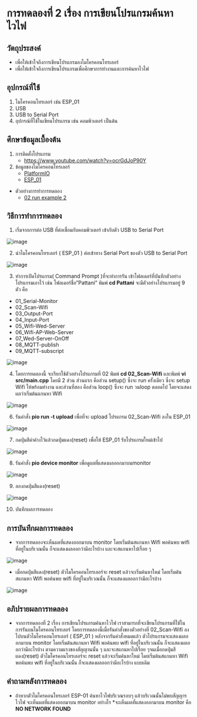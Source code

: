 # การทดลองที่ 2 เรื่อง การเขียนโปรแกรมค้นหาไวไฟ

## วัตถุประสงค์
*  เพื่อให้เข้าใจถึงการเขียนโปรแกรมลงไมโครคอนโทรเลอร์
*  เพื่อให้เข้าใจถึงการเขียนโปรแกรมเพื่อศึกษาการทำงานและการค้นหาไวไฟ


## อุปกรณ์ที่ใช้
1.	ไมโครคอนโทรเลอร์ เช่น ESP_01
2.	USB 
3.	USB to Serial Port
4.	อุปกรณ์ที่ใช้ในเขียนโปรแกรม เช่น คอมพิวเตอร์ เป็นต้น


## ศึกษาข้อมูลเบื้องต้น
1. การติดตั้งโปรแกรม
   * https://www.youtube.com/watch?v=ocrGdJoP90Y
2. ข้อมูลของไมโครคอนโทรเลอร์
   * [PlatformIO]( https://platformio.org/ )
   * [ESP_01](https://docs.platformio.org/en/latest/boards/espressif8266/esp01_1m.html)

* ตัวอย่างการทำการทดลอง
  * [02 run example 2](https://youtu.be/yBjab0UNuB8)


## วิธีการทำการทดลอง
1.	เริ่มจากการต่อ USB ที่ต่อเชื่อมกับคอมพิวเตอร์ เข้ากับตัว USB to Serial Port

![image](https://user-images.githubusercontent.com/80879777/112014167-386fc300-8b5d-11eb-9ae9-118774ac8e2d.png)

2.	นำไมโครคอนโทรเลอร์ ( ESP_01 ) ต่อเข้าทาง Serial Port ของตัว USB to Serial Port

![image](https://user-images.githubusercontent.com/80879777/112014545-956b7900-8b5d-11eb-88f4-81741df1817f.png)

3.	ทำการเปิดโปรแกรม( Command Prompt )ที่จะทำการรัน เข้าโฟลเดอร์ที่บันทึกตัวอย่างโปรแกรมเอาไว้ เช่น โฟลเดอร์ชื่อ”Pattani” พิมพ์ **cd Pattani** จะมีตัวอย่างโปรแกรมอยู่ 9 ตัว คือ
   * 01_Serial-Monitor
   * 02_Scan-Wifi
   * 03_Output-Port
   * 04_Input-Port
   * 05_Wifi-Wed-Server
   * 06_Wifi-AP-Web-Server
   * 07_Wed-Server-OnOff
   * 08_MQTT-publish
   * 09_MQTT-subscript

![image](https://user-images.githubusercontent.com/80879777/112014594-a1573b00-8b5d-11eb-9852-1f429a532153.png)

4.	โดยการทดลองนี้ จะเรียกใช้ตัวอย่างโปรแกรมที่ 02 พิมพ์ **cd 02_Scan-Wifi** และพิมพ์  **vi src/main.cpp** โดยมี 2 ส่วน  ส่วนแรก คือส่วน setup() ซึ่งจะ run ครั้งเดียว ซึ่งจะ setup Wifi ให้พร้อมทำงาน และส่วนที่สอง คือส่วน loop() ซึ่งจะ run วนloop ตลอดไป โดยจะแสดงผลว่าเริ่มต้นแกนหา Wifi 

![image](https://user-images.githubusercontent.com/80879777/112027795-20eb0700-8b6a-11eb-9680-f1d147588c67.png)

6.	รันคำสั่ง **pio run -t upload** เพื่อที่จะ upload โปรแกรม  02_Scan-Wifi ลงใน ESP_01

![image](https://user-images.githubusercontent.com/80879777/112027844-2ba59c00-8b6a-11eb-99f6-1d4eb93b41a7.png)

7.	กดปุ่มสีดำค้างไว้แล้วกดปุ่มแดง(reset) เพื่อให้ ESP_01 รับโปรแกรมใหม่เข้าไป

![image](https://user-images.githubusercontent.com/80879777/112027903-3b24e500-8b6a-11eb-9e1e-f3d788a0ef49.png)

8.	รันคำสั่ง **pio device monitor** เพื่อดูผลที่แสดงผลออกมาบนmonitor 

![image](https://user-images.githubusercontent.com/80879777/112027968-4aa42e00-8b6a-11eb-9fd2-526ef0ea893a.png)

9.	ลองกดปุ่มสีแดง(reset) 

![image](https://user-images.githubusercontent.com/80879777/112028022-57288680-8b6a-11eb-976f-8371f0b4f6a6.png)


10.	บันทึกผลการทดลอง

## การบันทึกผลการทดลอง
* จากการทดลองจะเห็นผลที่แสดงออกมาบน monitor โดยเริ่มต้นสแกนหา Wifi พอค้นพบ wifi ที่อยู่ในบริเวณนั้น ก็จะแสดงผลออกว่ามีอะไรบ้าง  และจะสแกนหาไปเรื่อย ๆ

![image](https://user-images.githubusercontent.com/80879777/112028778-2137d200-8b6b-11eb-9aca-1dd5bcd574ed.png)


* เมื่อกดปุ่มสีแดง(reset) ตัวไมโครคอนโทรเลอร์จะ reset  แล้วจะเริ่มค้นหาใหม่ โดยเริ่มต้นสแกนหา Wifi พอค้นพบ wifi ที่อยู่ในบริเวณนั้น ก็จะแสดงผลออกว่ามีอะไรบ้าง 

![image](https://user-images.githubusercontent.com/80879777/112028744-17ae6a00-8b6b-11eb-89e5-b44d288c24ae.png)


## อภิปรายผลการทดลอง
  * จากการทดลองที่ 2 เรื่อง การเขียนโปรแกรมค้นหาไวไฟ เราสามารถที่จะเขียนโปรแกรมที่ใช้ในการรันบนไมโครคอนโทรเลอร์ โดยการทดลองนี้เมื่อรันคำสั่งของตัวอย่างที่ 02_Scan-Wifi ลงไปบนตัวไมโครคอนโทรเลอร์ ( ESP_01 ) หลังจากรันคำสั่งหมดแล้ว ตัวโปรแกรมจะแสดงผลออกมาบน monitor โดยเริ่มต้นสแกนหา Wifi พอค้นพบ wifi ที่อยู่ในบริเวณนั้น ก็จะแสดงผลออกว่ามีอะไรบ้าง ตามความแรงของสัญญานนั้น ๆ และจะสแกนหาไปเรื่อย ๆจนเมื่อกดปุ่มสีแดง(reset) ตัวไมโครคอนโทรเลอร์จะ reset  แล้วจะเริ่มค้นหาใหม่ โดยเริ่มต้นสแกนหา Wifi พอค้นพบ wifi ที่อยู่ในบริเวณนั้น ก็จะแสดงผลออกว่ามีอะไรบ้าง แบบเดิม 

## คำถามหลังการทดลอง 
   * ถ้าหากตัวไมโครคอนโทรเลอร์ ESP-01 ค้นหาไวไฟบริเวณรอบๆ แล้วบริเวณนั้นไม่พบสัญญารไวไฟ จะเห็นผลที่แสดงออกมาบน monitor อย่างไร 
      *จะเห็นผลที่แสดงออกมาบน monitor คือ **NO NETWORK FOUND**
